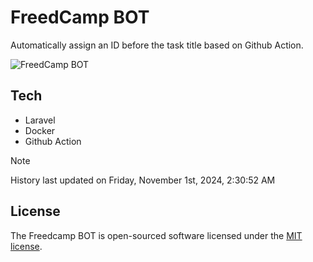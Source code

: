 # FreedCamp BOT

Automatically assign an ID before the task title based on Github Action.

![FreedCamp BOT](https://repository-images.githubusercontent.com/737932867/7d34798b-2680-471c-b089-a78a718d3d6a)

## Tech

- Laravel
- Docker
- Github Action

> [!NOTE]  
> History last updated on Friday, November 1st, 2024, 2:30:52 AM

## License

The Freedcamp BOT is open-sourced software licensed under the [MIT license](https://opensource.org/licenses/MIT).
